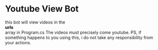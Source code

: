 # Youtube View Bot

<div>this bot will view videos in the <div style="font-weight:800">urls</div> array in Program.cs The videos must precisely come youtube. PS, if something happens to you using this, i do not take any responsibility from your actions.</div> 
